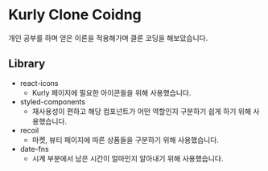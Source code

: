 # Kurly Clone Coidng
개인 공부를 하며 얻은 이론을 적용해가며 클론 코딩을 해보았습니다.


## Library

- react-icons
  - Kurly 페이지에 필요한 아이콘들을 위해 사용했습니다.
- styled-components
  - 재사용성이 편하고 해당 컴포넌트가 어떤 역할인지 구분하기 쉽게 하기 위해 사용했습니다.
- recoil
  - 마켓, 뷰티 페이지에 따른 상품들을 구분하기 위해 사용했습니다.
- date-fns
  - 시계 부분에서 남은 시간이 얼마인지 알아내기 위해 사용했습니다.
